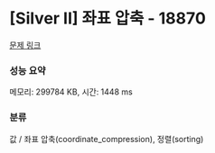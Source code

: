 # [Silver II] 좌표 압축 - 18870 

[문제 링크](https://www.acmicpc.net/problem/18870) 

### 성능 요약

메모리: 299784 KB, 시간: 1448 ms

### 분류

값 / 좌표 압축(coordinate_compression), 정렬(sorting)

